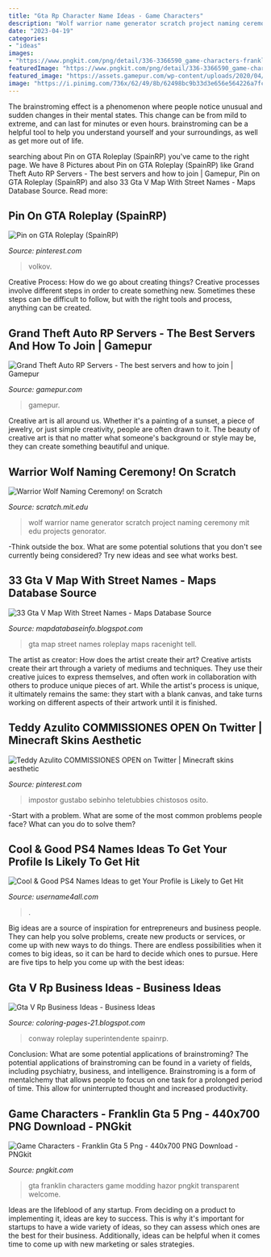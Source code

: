 ```yaml
---
title: "Gta Rp Character Name Ideas - Game Characters"
description: "Wolf warrior name generator scratch project naming ceremony mit edu projects genorator"
date: "2023-04-19"
categories:
- "ideas"
images:
- "https://www.pngkit.com/png/detail/336-3366590_game-characters-franklin-gta-5-png.png"
featuredImage: "https://www.pngkit.com/png/detail/336-3366590_game-characters-franklin-gta-5-png.png"
featured_image: "https://assets.gamepur.com/wp-content/uploads/2020/04/09091052/what-are-GTA-RP-servers-1536x864.jpg"
image: "https://i.pinimg.com/736x/62/49/8b/62498bc9b33d3e656e564226a7fc051f.jpg"
---
```



The brainstroming effect is a phenomenon where people notice unusual and sudden changes in their mental states. This change can be from mild to extreme, and can last for minutes or even hours. brainstroming can be a helpful tool to help you understand yourself and your surroundings, as well as get more out of life.

	

		
searching about Pin on GTA Roleplay (SpainRP) you've came to the right page. We have 8 Pictures about Pin on GTA Roleplay (SpainRP) like Grand Theft Auto RP Servers - The best servers and how to join | Gamepur, Pin on GTA Roleplay (SpainRP) and also 33 Gta V Map With Street Names - Maps Database Source. Read more:
		
    
## Pin On GTA Roleplay (SpainRP)

<img loading=lazy src="https://i.pinimg.com/736x/17/bd/2d/17bd2d4746d5ccb90e04e435b37bd6ea.jpg" onerror="this.onerror=null;this.src='https://tse1.mm.bing.net/th?id=OIP.8JmwgKaFiWr2MlJkDprYWQHaHa&amp;pid=15.1';" alt="Pin on GTA Roleplay (SpainRP)">

_Source: pinterest.com_

>volkov. 

	

Creative Process: How do we go about creating things?
Creative processes involve different steps in order to create something new. Sometimes these steps can be difficult to follow, but with the right tools and process, anything can be created.

    
## Grand Theft Auto RP Servers - The Best Servers And How To Join | Gamepur

<img loading=lazy src="https://assets.gamepur.com/wp-content/uploads/2020/04/09091052/what-are-GTA-RP-servers-1536x864.jpg" onerror="this.onerror=null;this.src='https://tse2.mm.bing.net/th?id=OIP.AoPy-gUUKWgYs5fUFIugcgHaEK&amp;pid=15.1';" alt="Grand Theft Auto RP Servers - The best servers and how to join | Gamepur">

_Source: gamepur.com_

>gamepur. 

	

Creative art is all around us. Whether it's a painting of a sunset, a piece of jewelry, or just simple creativity, people are often drawn to it. The beauty of creative art is that no matter what someone's background or style may be, they can create something beautiful and unique.

    
## Warrior Wolf Naming Ceremony! On Scratch

<img loading=lazy src="https://cdn.scratch.mit.edu/static/site/projects/thumbnails/323/5391.png" onerror="this.onerror=null;this.src='https://tse2.mm.bing.net/th?id=OIP.BYDJWHAkOoXgJXD_50qsvgHaFj&amp;pid=15.1';" alt="Warrior Wolf Naming Ceremony! on Scratch">

_Source: scratch.mit.edu_

>wolf warrior name generator scratch project naming ceremony mit edu projects genorator. 

	

-Think outside the box. What are some potential solutions that you don't see currently being considered? Try new ideas and see what works best. 

    
## 33 Gta V Map With Street Names - Maps Database Source

<img loading=lazy src="https://i.ytimg.com/vi/PaPk4AQOPHI/maxresdefault.jpg" onerror="this.onerror=null;this.src='https://tse3.mm.bing.net/th?id=OIP.6zEwg7fU5ndnFDgrNrkipwHaEK&amp;pid=15.1';" alt="33 Gta V Map With Street Names - Maps Database Source">

_Source: mapdatabaseinfo.blogspot.com_

>gta map street names roleplay maps racenight tell. 

	

The artist as creator: How does the artist create their art?
Creative artists create their art through a variety of mediums and techniques. They use their creative juices to express themselves, and often work in collaboration with others to produce unique pieces of art. While the artist's process is unique, it ultimately remains the same: they start with a blank canvas, and take turns working on different aspects of their artwork until it is finished.

    
## Teddy Azulito COMMISSIONES OPEN On Twitter | Minecraft Skins Aesthetic

<img loading=lazy src="https://i.pinimg.com/736x/62/49/8b/62498bc9b33d3e656e564226a7fc051f.jpg" onerror="this.onerror=null;this.src='https://tse1.mm.bing.net/th?id=OIP.PVfHtRRRRmKrZS4zGuec_QHaHa&amp;pid=15.1';" alt="Teddy Azulito COMMISSIONES OPEN on Twitter | Minecraft skins aesthetic">

_Source: pinterest.com_

>impostor gustabo sebinho teletubbies chistosos osito. 

	

-Start with a problem. What are some of the most common problems people face? What can you do to solve them? 

    
## Cool &amp; Good PS4 Names Ideas To Get Your Profile Is Likely To Get Hit

<img loading=lazy src="https://username4all.com/wp-content/uploads/2021/08/Good-PS4-Names.png" onerror="this.onerror=null;this.src='https://tse4.mm.bing.net/th?id=OIP.JGj1y_CAu-f9BA9xF5ghXAAAAA&amp;pid=15.1';" alt="Cool &amp; Good PS4 Names Ideas to get Your Profile is Likely to Get Hit">

_Source: username4all.com_

>. 

	

Big ideas are a source of inspiration for entrepreneurs and business people. They can help you solve problems, create new products or services, or come up with new ways to do things. There are endless possibilities when it comes to big ideas, so it can be hard to decide which ones to pursue. Here are five tips to help you come up with the best ideas: 

    
## Gta V Rp Business Ideas - Business Ideas

<img loading=lazy src="https://i.pinimg.com/originals/42/07/dd/4207dd1cd81f8cc81ccfb0dcfe909808.jpg" onerror="this.onerror=null;this.src='https://tse1.mm.bing.net/th?id=OIP.KuXMz0-fwqz_IBkJGWq0SAHaHa&amp;pid=15.1';" alt="Gta V Rp Business Ideas - Business Ideas">

_Source: coloring-pages-21.blogspot.com_

>conway roleplay superintendente spainrp. 

	

Conclusion: What are some potential applications of brainstroming?
The potential applications of brainstroming can be found in a variety of fields, including psychiatry, business, and intelligence. Brainstroming is a form of mentalchemy that allows people to focus on one task for a prolonged period of time. This allow for uninterrupted thought and increased productivity.

    
## Game Characters - Franklin Gta 5 Png - 440x700 PNG Download - PNGkit

<img loading=lazy src="https://www.pngkit.com/png/detail/336-3366590_game-characters-franklin-gta-5-png.png" onerror="this.onerror=null;this.src='https://tse1.mm.bing.net/th?id=OIP.Abl2QGRMs2P4bGCruy5jVAHaGv&amp;pid=15.1';" alt="Game Characters - Franklin Gta 5 Png - 440x700 PNG Download - PNGkit">

_Source: pngkit.com_

>gta franklin characters game modding hazor pngkit transparent welcome. 

	

Ideas are the lifeblood of any startup. From deciding on a product to implementing it, ideas are key to success. This is why it's important for startups to have a wide variety of ideas, so they can assess which ones are the best for their business. Additionally, ideas can be helpful when it comes time to come up with new marketing or sales strategies.

